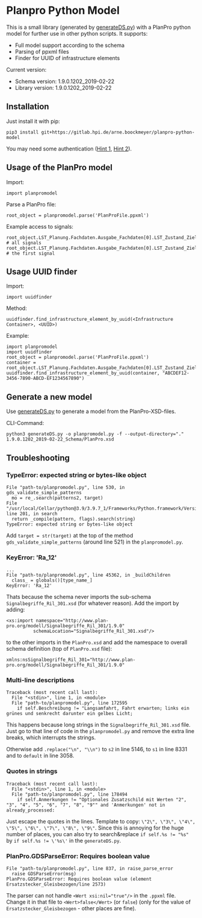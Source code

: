 # Planpro Python Model

This is a small library (generated by [generateDS.py](http://www.davekuhlman.org/generateDS.html)) with a PlanPro python model for further use in other python scripts.
It supports:
- Full model support according to the schema
- Parsing of ppxml files
- Finder for UUID of infrastructure elements

Current version:
- Schema version: 1.9.0.1202_2019-02-22
- Library version: 1.9.0.1202_2019-02-22

## Installation

Just install it with pip:
```
pip3 install git+https://gitlab.hpi.de/arne.boockmeyer/planpro-python-model
```

You may need some authentication ([Hint 1](https://cloud.google.com/artifact-registry/docs/python/authentication), [Hint 2](https://pip.pypa.io/en/latest/topics/authentication/)).

## Usage of the PlanPro model

Import:
```
import planpromodel
```

Parse a PlanPro file:
```
root_object = planpromodel.parse('PlanProFile.ppxml')
```


Example access to signals:
```
root_object.LST_Planung.Fachdaten.Ausgabe_Fachdaten[0].LST_Zustand_Ziel.Container.Signal # all signals
root_object.LST_Planung.Fachdaten.Ausgabe_Fachdaten[0].LST_Zustand_Ziel.Container.Signal[0] # the first signal
```

## Usage UUID finder

Import:
```
import uuidfinder
```

Method:
```
uuidfinder.find_infrastructure_element_by_uuid(<Infrastructure Container>, <UUID>)
```

Example:
```
import planpromodel
import uuidfinder
root_object = planpromodel.parse('PlanProFile.ppxml')
container = root_object.LST_Planung.Fachdaten.Ausgabe_Fachdaten[0].LST_Zustand_Ziel.Container
uuidfinder.find_infrastructure_element_by_uuid(container, "ABCDEF12-3456-7890-ABCD-EF1234567890")
```

## Generate a new model

Use [generateDS.py](http://www.davekuhlman.org/generateDS.html) to generate a model from the PlanPro-XSD-files.

CLI-Command:
```
python3 generateDS.py -o planpromodel.py -f --output-directory="." 1.9.0.1202_2019-02-22_Schema/PlanPro.xsd
```

## Troubleshooting

### TypeError: expected string or bytes-like object
```
File "path-to/planpromodel.py", line 530, in gds_validate_simple_patterns
  mo = re_.search(patterns2, target)
File "/usr/local/Cellar/python@3.9/3.9.7_1/Frameworks/Python.framework/Versions/3.9/lib/python3.9/re.py", line 201, in search
  return _compile(pattern, flags).search(string)
TypeError: expected string or bytes-like object
```

Add `target = str(target)` at the top of the method `gds_validate_simple_patterns` (around line 521) in the `planpromodel.py`.

### KeyError: 'Ra_12'
```
...
File "path-to/planpromodel.py", line 45362, in _buildChildren
  class_ = globals()[type_name_]
KeyError: 'Ra_12'
```

Thats because the schema never imports the sub-schema `Signalbegriffe_Ril_301.xsd` (for whatever reason).
Add the import by adding:
```
<xs:import namespace="http://www.plan-pro.org/modell/Signalbegriffe_Ril_301/1.9.0"
          schemaLocation="Signalbegriffe_Ril_301.xsd"/>
```
to the other imports in the `PlanPro.xsd` and add the namespace to overall schema definition (top of `PlanPro.xsd` file):
```
xmlns:nsSignalbegriffe_Ril_301="http://www.plan-pro.org/modell/Signalbegriffe_Ril_301/1.9.0"
```

### Multi-line descriptions
```
Traceback (most recent call last):
  File "<stdin>", line 1, in <module>
  File "path-to/planpromodel.py", line 172595
    if self.Beschreibung != "Langsamfahrt, Fahrt erwarten; links ein grünes und senkrecht darunter ein gelbes Licht;
```

This happens because long strings in the `Signalbegriffe_Ril_301.xsd` file. Just go to that line of code in the `planpromodel.py` and remove the extra line breaks, which interrupts the strings.

Otherwise add `.replace("\n", "\\n")` to `s2` in line 5146, to `s1` in line 8331 and to `default` in line 3058.


### Quotes in strings
```
Traceback (most recent call last):
  File "<stdin>", line 1, in <module>
  File "path-to/planpromodel.py", line 178494
    if self.Anmerkungen != "Optionales Zusatzschild mit Werten "2", "3", "4", "5", "6", "7", "8", "9"" and 'Anmerkungen' not in already_processed:
```

Just escape the quotes in the lines. Template to copy: `\"2\", \"3\", \"4\", \"5\", \"6\", \"7\", \"8\", \"9\"`. Since this is annoying for the huge number of places, you can also try to search&replace `if self.%s != "%s"` by `if self.%s != \'%s\'` in the `generateDS.py`.

### PlanPro.GDSParseError: Requires boolean value
```
File "path-to/planpromodel.py", line 837, in raise_parse_error
  raise GDSParseError(msg)
PlanPro.GDSParseError: Requires boolean value (element Ersatzstecker_Gleisbezogen/line 2573)
```

The parser can not handle `<Wert xsi:nil="true"/>` in the `.ppxml` file. Change it in that file to `<Wert>false</Wert>` (or `false`) (only for the value of `Ersatzstecker_Gleisbezogen` - other places are fine).
